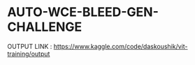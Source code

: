 # AUTO-WCE-BLEED-GEN-CHALLENGE

OUTPUT LINK : https://www.kaggle.com/code/daskoushik/vit-training/output
